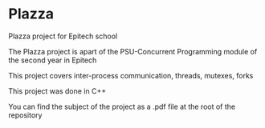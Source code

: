 # Plazza
Plazza project for Epitech school

The Plazza project is apart of the PSU-Concurrent Programming module of the second year in Epitech

This project covers inter-process communication, threads, mutexes, forks

This project was done in C++

You can find the subject of the project as a .pdf file at the root of the repository
